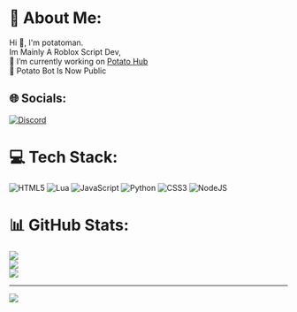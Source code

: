 # 💫 About Me:
Hi 👋, I'm potatoman.<br>Im Mainly A Roblox Script Dev,<br>🔭 I’m currently working on [Potato Hub](https://github.com/potatoman42o/potato-hub)<br>🏁 Potato Bot Is Now Public


## 🌐 Socials:
[![Discord](https://img.shields.io/badge/Discord-%237289DA.svg?logo=discord&logoColor=white)](https://discord.gg/https://discord.gg/QxEPFKGx3h) 

# 💻 Tech Stack:
![HTML5](https://img.shields.io/badge/html5-%23E34F26.svg?style=flat&logo=html5&logoColor=white) ![Lua](https://img.shields.io/badge/lua-%232C2D72.svg?style=flat&logo=lua&logoColor=white) ![JavaScript](https://img.shields.io/badge/javascript-%23323330.svg?style=flat&logo=javascript&logoColor=%23F7DF1E) ![Python](https://img.shields.io/badge/python-3670A0?style=flat&logo=python&logoColor=ffdd54) ![CSS3](https://img.shields.io/badge/css3-%231572B6.svg?style=flat&logo=css3&logoColor=white) ![NodeJS](https://img.shields.io/badge/node.js-6DA55F?style=flat&logo=node.js&logoColor=white)
# 📊 GitHub Stats:
![](https://github-readme-stats.vercel.app/api?username=potatoman42o&theme=dark&hide_border=false&include_all_commits=false&count_private=false)<br/>
![](https://github-readme-streak-stats.herokuapp.com/?user=potatoman42o&theme=dark&hide_border=false)<br/>
![](https://github-readme-stats.vercel.app/api/top-langs/?username=potatoman42o&theme=dark&hide_border=false&include_all_commits=false&count_private=false&layout=compact)

---
[![](https://visitcount.itsvg.in/api?id=potatoman42o&icon=0&color=0)](https://visitcount.itsvg.in)

<!-- Proudly created with GPRM ( https://gprm.itsvg.in ) -->
